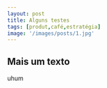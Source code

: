 ```yaml
---
layout: post
title: Alguns testes
tags: [produt,café,estratégia]
image: '/images/posts/1.jpg'
---
```


## Mais um texto

uhum
